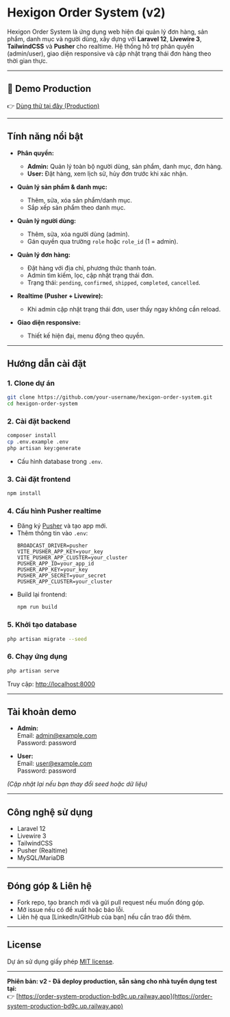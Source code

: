 # Hexigon Order System (v2)

Hexigon Order System là ứng dụng web hiện đại quản lý đơn hàng, sản phẩm, danh mục và người dùng, xây dựng với **Laravel 12**, **Livewire 3**, **TailwindCSS** và **Pusher** cho realtime. Hệ thống hỗ trợ phân quyền (admin/user), giao diện responsive và cập nhật trạng thái đơn hàng theo thời gian thực.

---

## 🚀 Demo Production

👉 [Dùng thử tại đây (Production)](https://order-system-production-bd9c.up.railway.app)

---

## Tính năng nổi bật

- **Phân quyền:**  
  - **Admin:** Quản lý toàn bộ người dùng, sản phẩm, danh mục, đơn hàng.
  - **User:** Đặt hàng, xem lịch sử, hủy đơn trước khi xác nhận.

- **Quản lý sản phẩm & danh mục:**  
  - Thêm, sửa, xóa sản phẩm/danh mục.
  - Sắp xếp sản phẩm theo danh mục.

- **Quản lý người dùng:**  
  - Thêm, sửa, xóa người dùng (admin).
  - Gán quyền qua trường `role` hoặc `role_id` (1 = admin).

- **Quản lý đơn hàng:**  
  - Đặt hàng với địa chỉ, phương thức thanh toán.
  - Admin tìm kiếm, lọc, cập nhật trạng thái đơn.
  - Trạng thái: `pending`, `confirmed`, `shipped`, `completed`, `cancelled`.

- **Realtime (Pusher + Livewire):**  
  - Khi admin cập nhật trạng thái đơn, user thấy ngay không cần reload.

- **Giao diện responsive:**  
  - Thiết kế hiện đại, menu động theo quyền.

---

## Hướng dẫn cài đặt

### 1. Clone dự án
```bash
git clone https://github.com/your-username/hexigon-order-system.git
cd hexigon-order-system
```

### 2. Cài đặt backend
```bash
composer install
cp .env.example .env
php artisan key:generate
```
- Cấu hình database trong `.env`.

### 3. Cài đặt frontend
```bash
npm install
```

### 4. Cấu hình Pusher realtime
- Đăng ký [Pusher](https://pusher.com/) và tạo app mới.
- Thêm thông tin vào `.env`:
  ```env
  BROADCAST_DRIVER=pusher
  VITE_PUSHER_APP_KEY=your_key
  VITE_PUSHER_APP_CLUSTER=your_cluster
  PUSHER_APP_ID=your_app_id
  PUSHER_APP_KEY=your_key
  PUSHER_APP_SECRET=your_secret
  PUSHER_APP_CLUSTER=your_cluster
  ```
- Build lại frontend:
  ```bash
  npm run build
  ```

### 5. Khởi tạo database
```bash
php artisan migrate --seed
```

### 6. Chạy ứng dụng
```bash
php artisan serve
```
Truy cập: [http://localhost:8000](http://localhost:8000)

---

## Tài khoản demo

- **Admin:**  
  Email: admin@example.com  
  Password: password

- **User:**  
  Email: user@example.com  
  Password: password

*(Cập nhật lại nếu bạn thay đổi seed hoặc dữ liệu)*

---

## Công nghệ sử dụng
- Laravel 12
- Livewire 3
- TailwindCSS
- Pusher (Realtime)
- MySQL/MariaDB

---

## Đóng góp & Liên hệ

- Fork repo, tạo branch mới và gửi pull request nếu muốn đóng góp.
- Mở issue nếu có đề xuất hoặc báo lỗi.
- Liên hệ qua [LinkedIn/GitHub của bạn] nếu cần trao đổi thêm.

---

## License

Dự án sử dụng giấy phép [MIT license](https://opensource.org/licenses/MIT).

---

**Phiên bản: v2 - Đã deploy production, sẵn sàng cho nhà tuyển dụng test tại:**  
👉 [https://order-system-production-bd9c.up.railway.app](https://order-system-production-bd9c.up.railway.app)
